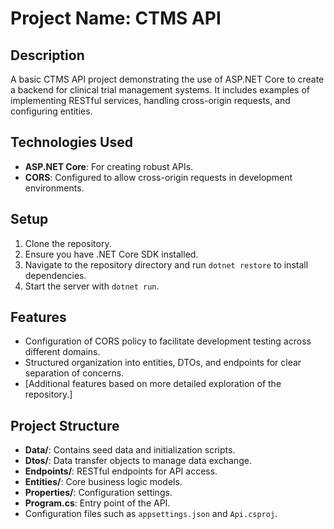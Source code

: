 # Project Name: CTMS API

## Description
A basic CTMS API project demonstrating the use of ASP.NET Core to create a backend for clinical trial management systems. It includes examples of implementing RESTful services, handling cross-origin requests, and configuring entities.

## Technologies Used
- **ASP.NET Core**: For creating robust APIs.
- **CORS**: Configured to allow cross-origin requests in development environments.

## Setup
1. Clone the repository.
2. Ensure you have .NET Core SDK installed.
3. Navigate to the repository directory and run `dotnet restore` to install dependencies.
4. Start the server with `dotnet run`.

## Features
- Configuration of CORS policy to facilitate development testing across different domains.
- Structured organization into entities, DTOs, and endpoints for clear separation of concerns.
- [Additional features based on more detailed exploration of the repository.]

## Project Structure
- **Data/**: Contains seed data and initialization scripts.
- **Dtos/**: Data transfer objects to manage data exchange.
- **Endpoints/**: RESTful endpoints for API access.
- **Entities/**: Core business logic models.
- **Properties/**: Configuration settings.
- **Program.cs**: Entry point of the API.
- Configuration files such as `appsettings.json` and `Api.csproj`.

